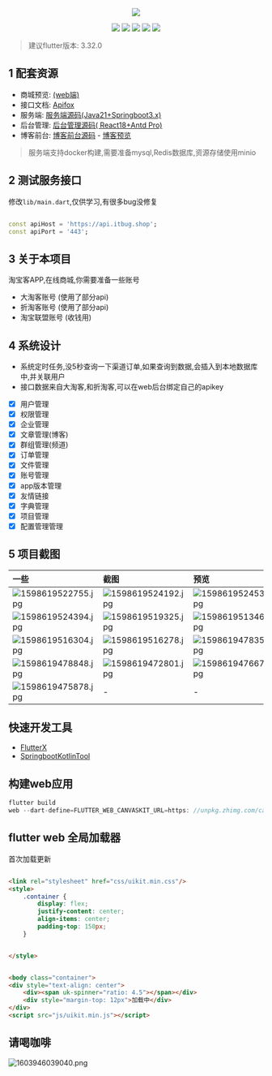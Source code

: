 <p align="center">
    <img src="https://static.saintic.com/picbed/huang/2020/12/14/1607875349615.png">
</p>

<p align="center">
    <a href="https://jq.qq.com/?_wv=1027&k=Z0AHodXB"><img src="https://badgen.net/badge/QQ%E7%BE%A4/706438100/pink" /></a>
    <a href="https://itbug.shop"><img src="https://badgen.net/badge/%E5%85%B8%E5%85%B8%E7%9A%84%E5%B0%8F%E5%8D%96%E9%83%A8/v3.0.0/red" /></a>
    <a href="https://flutter.dev/docs/get-started/install/windows"><img src="https://badgen.net/badge/flutter/3.32.0/red" /></a>
    <a href="https://github.com/mdddj/flutter_simple_shop/stargazers"><img src="https://badgen.net/github/stars/mdddj/flutter_simple_shop" /></a>
    <a href="https://github.com/mdddj/flutter_simple_shop/network/members"><img src="https://badgen.net/github/forks/mdddj/flutter_simple_shop" /></a>
</p>


> 建议flutter版本: 3.32.0

## 1 配套资源

* 商城预览: <a href='https://q.itbug.shop'>(web端)</a>
* 接口文档: <a href='https://apifox.com/apidoc/shared-6f74775d-40ca-4a07-ad1e-dd9c8480f927'>
  Apifox</a>
* 服务端:   <a href='https://github.com/mdddj/dd_server'>服务端源码(Java21+Springboot3.x)</a>
* 后台管理: <a href='https://github.com/mdddj/dd_server/tree/main/dd_server_admin'>后台管理源码(
  React18+Antd Pro)</a>
* 博客前台: <a href='https://github.com/mdddj/blog'>博客前台源码</a> - <a href='https://itbug.shop'>
  博客预览</a>

> 服务端支持docker构建,需要准备mysql,Redis数据库,资源存储使用minio

## 2 测试服务接口

修改`lib/main.dart`,仅供学习,有很多bug没修复

```dart

const apiHost = 'https://api.itbug.shop';
const apiPort = '443';
```

## 3 关于本项目

淘宝客APP,在线商城,你需要准备一些账号

* 大淘客账号 (使用了部分api)
* 折淘客账号 (使用了部分api)
* 淘宝联盟账号 (收钱用)

## 4 系统设计

* 系统定时任务,没5秒查询一下渠道订单,如果查询到数据,会插入到本地数据库中,并关联用户
* 接口数据来自大淘客,和折淘客,可以在web后台绑定自己的apikey

- [x] 用户管理
- [x] 权限管理
- [x] 企业管理
- [x] 文章管理(博客)
- [x] 群组管理(频道)
- [x] 订单管理
- [x] 文件管理
- [x] 账号管理
- [x] app版本管理
- [x] 友情链接
- [x] 字典管理
- [x] 项目管理
- [x] 配置管理管理

## 5 项目截图

| 一些                                                                                         | 截图                                                                                         | 预览                                                                                         |
|:-------------------------------------------------------------------------------------------|:-------------------------------------------------------------------------------------------|:-------------------------------------------------------------------------------------------|
| ![1598619522755.jpg](https://static.saintic.com/picbed/huang/2020/08/28/1598619522755.jpg) | ![1598619524192.jpg](https://static.saintic.com/picbed/huang/2020/08/28/1598619524192.jpg) | ![1598619524535.jpg](https://static.saintic.com/picbed/huang/2020/08/28/1598619524535.jpg) |
| ![1598619524394.jpg](https://static.saintic.com/picbed/huang/2020/08/28/1598619524394.jpg) | ![1598619519325.jpg](https://static.saintic.com/picbed/huang/2020/08/28/1598619519325.jpg) | ![1598619513469.jpg](https://static.saintic.com/picbed/huang/2020/08/28/1598619513469.jpg) |
| ![1598619516304.jpg](https://static.saintic.com/picbed/huang/2020/08/28/1598619516304.jpg) | ![1598619516278.jpg](https://static.saintic.com/picbed/huang/2020/08/28/1598619516278.jpg) | ![1598619478353.jpg](https://static.saintic.com/picbed/huang/2020/08/28/1598619478353.jpg) |
| ![1598619478848.jpg](https://static.saintic.com/picbed/huang/2020/08/28/1598619478848.jpg) | ![1598619472801.jpg](https://static.saintic.com/picbed/huang/2020/08/28/1598619472801.jpg) | ![1598619476671.jpg](https://static.saintic.com/picbed/huang/2020/08/28/1598619476671.jpg) |
| ![1598619475878.jpg](https://static.saintic.com/picbed/huang/2020/08/28/1598619475878.jpg) | -                                                                                          | -                                                                                          |

## 快速开发工具

- <a href='https://flutterx.itbug.shop/'>FlutterX</a>
- <a href='https://mdddj.github.io/kotlin-spring-tool-doc'>SpringbootKotlinTool</a>

## 构建web应用

```dart
flutter build
web --dart-define=FLUTTER_WEB_CANVASKIT_URL=https: //unpkg.zhimg.com/canvaskit-wasm@0.24.0/bin/
```

## flutter web 全局加载器

首次加载更新

```html

<link rel="stylesheet" href="css/uikit.min.css"/>
<style>
    .container {
        display: flex;
        justify-content: center;
        align-items: center;
        padding-top: 150px;
    }


</style>


<body class="container">
<div style="text-align: center">
    <div><span uk-spinner="ratio: 4.5"></span></div>
    <div style="margin-top: 12px">加载中</div>
</div>
<script src="js/uikit.min.js"></script>
```

## 请喝咖啡

![1603946039040.png](https://static.saintic.com/picbed/huang/2020/10/29/1603946039040.png)